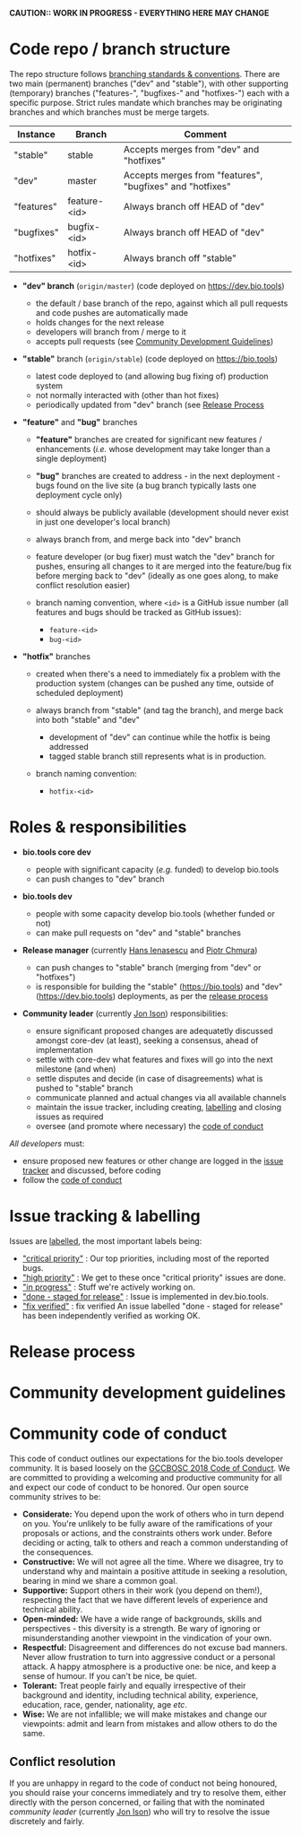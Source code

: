 **CAUTION:: WORK IN PROGRESS - EVERYTHING HERE MAY CHANGE**


# Code repo / branch structure
The repo structure follows [branching standards & conventions](https://gist.github.com/digitaljhelms/4287848).  There are two main (permanent) branches ("dev" and "stable"), with other supporting (temporary) branches ("features-<id>", "bugfixes-<id>" and "hotfixes-<id>") each with a specific purpose.  Strict rules mandate which branches may be originating branches and which branches must be merge targets.


Instance     | Branch         | Comment
-----------  | ------         | -------
"stable"     | stable         | Accepts merges from "dev" and "hotfixes"
"dev"        | master         | Accepts merges from "features", "bugfixes" and "hotfixes"
"features"   | feature-\<id\> | Always branch off HEAD of "dev"
"bugfixes"   | bugfix-\<id\>  | Always branch off HEAD of "dev"
"hotfixes"   | hotfix-\<id\>  | Always branch off "stable"


- **"dev" branch** (`origin/master`) (code deployed on https://dev.bio.tools) 
  - the default / base branch of the repo, against which all pull requests and code pushes are automatically made
  - holds changes for the next release
  - developers will branch from / merge to it
  - accepts pull requests (see [Community Development Guidelines](https://github.com/bio-tools/biotoolsRegistry/blob/master/contribution.md#community-development-guidelines))

- **"stable"** branch (`origin/stable`) (code deployed on https://bio.tools) 
  - latest code deployed to (and allowing bug fixing of) production system
  - not normally interacted with (other than hot fixes)
  - periodically updated from "dev" branch (see [Release Process](https://github.com/bio-tools/biotoolsRegistry/blob/master/contribution.md#release-process)
- **"feature"** and **"bug"** branches
  - **"feature"** branches are created for significant new features / enhancements (*i.e.* whose development may take longer than a single deployment) 
  - **"bug"** branches are created to address - in the next deployment - bugs found on the live site (a bug branch typically lasts one deployment cycle only)
  - should always be publicly available (development should never exist in just one developer's local branch)
  - always branch from, and merge back into "dev" branch
  - feature developer (or bug fixer) must watch the "dev" branch for pushes, ensuring all changes to it are merged into the feature/bug fix before merging back to "dev" (ideally as one goes along, to make conflict resolution easier)
  - branch naming convention, where `<id>` is a GitHub issue number (all features and bugs should be tracked as GitHub issues):

    - `feature-<id>`
    - `bug-<id>`

- **"hotfix"** branches
  - created when there's a need to immediately fix a problem with the production system (changes can be pushed any time, outside of scheduled deployment)
  - always branch from "stable" (and tag the branch), and merge back into both "stable" and "dev"

    - development of "dev" can continue while the hotfix is being addressed
    - tagged stable branch still represents what is in production.
    
  - branch naming convention:

    - `hotfix-<id>`

# Roles & responsibilities
  
- **bio.tools core dev**

  - people with significant capacity (*e.g.* funded) to develop bio.tools 
  - can push changes to "dev" branch

- **bio.tools dev**

  - people with some capacity develop bio.tools (whether funded or not)
  - can make pull requests on "dev" and "stable" branches

- **Release manager** (currently [Hans Ienasescu](mailto:hans@bio.tools) and [Piotr Chmura](mailto:piotr.chmura@cpr.ku.dk))

  - can push changes to "stable" branch (merging from "dev" or "hotfixes")
  - is responsible for building the "stable" (https://bio.tools) and "dev" (https://dev.bio.tools) deployments, as per the [release process](https://github.com/bio-tools/biotoolsRegistry/blob/master/contribution.md#release-process)

- **Community leader** (currently [Jon Ison](mailto:jison@bioinformatics.dtu.dk)) responsibilities:

  - ensure significant proposed changes are adequatetly discussed amongst core-dev (at least), seeking a consensus, ahead of implementation
  - settle with core-dev what features and fixes will go into the next milestone (and when)
  - settle disputes and decide (in case of disagreements) what is pushed to "stable" branch
  - communicate planned and actual changes via all available channels 
  - maintain the issue tracker, including creating, [labelling](https://github.com/bio-tools/biotoolsRegistry/blob/master/contribution.md#issue-tracking--labelling) and closing issues as required
  - oversee (and promote where necessary) the [code of conduct](https://github.com/bio-tools/biotoolsRegistry/blob/master/contribution.md#community-code-of-conduct) 

*All developers* must:

  - ensure proposed new features or other change are logged in the [issue tracker](https://github.com/bio-tools/biotoolsregistry/issues) and discussed, before coding
  - follow the [code of conduct](https://github.com/bio-tools/biotoolsRegistry/blob/master/contribution.md#community-code-of-conduct)  


# Issue tracking & labelling
Issues are [labelled](https://github.com/bio-tools/biotoolsregistry/labels), the most important labels being:
- ["critical priority"](https://github.com/bio-tools/biotoolsRegistry/labels/critical%20priority) : Our top priorities, including most of the reported bugs.
- ["high priority"](https://github.com/bio-tools/biotoolsRegistry/labels/high%20priority) : We get to these once "critical priority" issues are done.
- ["in progress"](https://github.com/bio-tools/biotoolsRegistry/labels/in%20progress) : Stuff we're actively working on.
- ["done - staged for release"](https://github.com/bio-tools/biotoolsRegistry/labels/done%20-%20staged%20for%20release) : Issue is implemented in dev.bio.tools.
- ["fix verified"](https://github.com/bio-tools/biotoolsRegistry/labels/fix%20verified) : fix verified An issue labelled "done - staged for release" has been independently verified as working OK.


# Release process

# Community development guidelines 




# Community code of conduct

This code of conduct outlines our expectations for the bio.tools developer community.  It is based loosely on the [GCCBOSC 2018 Code of Conduct](https://galaxyproject.org/events/gccbosc2018/code-of-conduct/#gccbosc-2018-code-of-conduct).  We are committed to providing a welcoming and productive community for all and expect our code of conduct to be honored.  Our open source community strives to be:

- **Considerate:** You depend upon the work of others who in turn depend on you.  You're unlikely to be fully aware of the ramifications of your proposals or actions, and the constraints others work under.  Before deciding or acting, talk to others and reach a common understanding of the consequences. 
- **Constructive:** We will not agree all the time.  Where we disagree, try to understand why and maintain a positive attitude in seeking a resolution, bearing in mind we share a common goal.
- **Supportive:**  Support others in their work (you depend on them!), respecting the fact that we have different levels of experience and technical ability.
- **Open-minded:** We have a wide range of backgrounds, skills and perspectives -  this diversity is a strength.  Be wary of ignoring or misunderstanding another viewpoint in the vindication of your own.
- **Respectful:** Disagreement and differences do not excuse bad manners. Never allow frustration to turn into aggressive conduct or a personal attack.  A happy atmosphere is a productive one:  be nice, and keep a sense of humour.  If you can't be nice, be quiet.
- **Tolerant:**  Treat people fairly and equally irrespective of their background and identity, including technical ability, experience, education, race, gender, nationality, age *etc*.
- **Wise:** We are not infallible; we will make mistakes and change our viewpoints: admit and learn from mistakes and allow others to do the same.  

## Conflict resolution
If you are unhappy in regard to the code of conduct not being honoured, you should raise your concerns immediately and try to resolve them, either directly with the person concerned, or failing that with the nominated *community leader* (currently [Jon Ison](mailto:jison@bioinformatics.dtu.dk)) who will try to resolve the issue discretely and fairly. 
